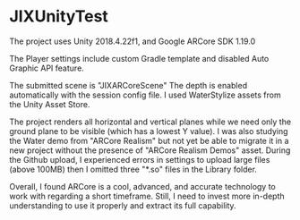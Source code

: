 # JIXUnityTest
 
The project uses Unity 2018.4.22f1, and Google ARCore SDK 1.19.0

The Player settings include custom Gradle template and disabled Auto Graphic API feature.

The submitted scene is "JIXARCoreScene"
The depth is enabled automatically with the session config file.
I used WaterStylize assets from the Unity Asset Store.

The project renders all horizontal and vertical planes while we need only the ground plane to be visible (which has a lowest Y value).
I was also studying the Water demo from "ARCore Realism" but not yet be able to migrate it in a new project without the presence of "ARCore Realism Demos" asset.
During the Github upload, I experienced errors in settings to upload large files (above 100MB) then I omitted three "*.so" files in the Library folder.

Overall, I found ARCore is a cool, advanced, and accurate technology to work with regarding a short timeframe. Still, I need to invest more in-depth understanding to use it properly and extract its full capability.
